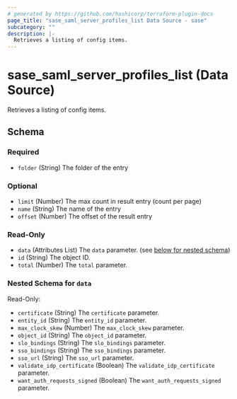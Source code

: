 ```yaml
---
# generated by https://github.com/hashicorp/terraform-plugin-docs
page_title: "sase_saml_server_profiles_list Data Source - sase"
subcategory: ""
description: |-
  Retrieves a listing of config items.
---
```


# sase_saml_server_profiles_list (Data Source)

Retrieves a listing of config items.



<!-- schema generated by tfplugindocs -->
## Schema

### Required

- `folder` (String) The folder of the entry

### Optional

- `limit` (Number) The max count in result entry (count per page)
- `name` (String) The name of the entry
- `offset` (Number) The offset of the result entry

### Read-Only

- `data` (Attributes List) The `data` parameter. (see [below for nested schema](#nestedatt--data))
- `id` (String) The object ID.
- `total` (Number) The `total` parameter.

<a id="nestedatt--data"></a>
### Nested Schema for `data`

Read-Only:

- `certificate` (String) The `certificate` parameter.
- `entity_id` (String) The `entity_id` parameter.
- `max_clock_skew` (Number) The `max_clock_skew` parameter.
- `object_id` (String) The `object_id` parameter.
- `slo_bindings` (String) The `slo_bindings` parameter.
- `sso_bindings` (String) The `sso_bindings` parameter.
- `sso_url` (String) The `sso_url` parameter.
- `validate_idp_certificate` (Boolean) The `validate_idp_certificate` parameter.
- `want_auth_requests_signed` (Boolean) The `want_auth_requests_signed` parameter.


